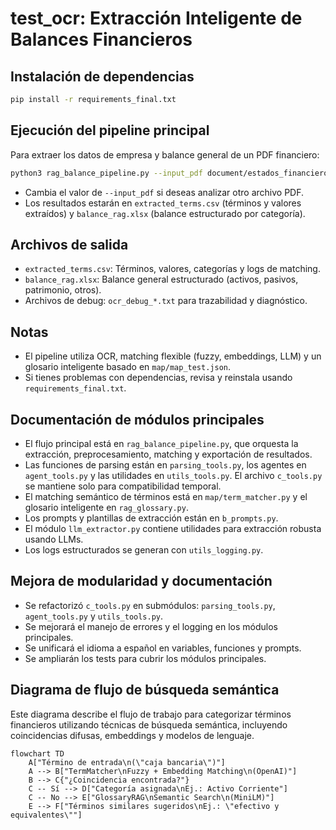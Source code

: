 # test_ocr: Extracción Inteligente de Balances Financieros

## Instalación de dependencias

```bash
pip install -r requirements_final.txt
```

## Ejecución del pipeline principal

Para extraer los datos de empresa y balance general de un PDF financiero:

```bash
python3 rag_balance_pipeline.py --input_pdf document/estados_financieros__pdf_93834000_202403.pdf --output_csv extracted_terms.csv --output_xlsx balance_rag.xlsx --debug
```

- Cambia el valor de `--input_pdf` si deseas analizar otro archivo PDF.
- Los resultados estarán en `extracted_terms.csv` (términos y valores extraídos) y `balance_rag.xlsx` (balance estructurado por categoría).

## Archivos de salida
- `extracted_terms.csv`: Términos, valores, categorías y logs de matching.
- `balance_rag.xlsx`: Balance general estructurado (activos, pasivos, patrimonio, otros).
- Archivos de debug: `ocr_debug_*.txt` para trazabilidad y diagnóstico.

## Notas
- El pipeline utiliza OCR, matching flexible (fuzzy, embeddings, LLM) y un glosario inteligente basado en `map/map_test.json`.
- Si tienes problemas con dependencias, revisa y reinstala usando `requirements_final.txt`.
## Documentación de módulos principales

- El flujo principal está en `rag_balance_pipeline.py`, que orquesta la extracción, preprocesamiento, matching y exportación de resultados.
- Las funciones de parsing están en `parsing_tools.py`, los agentes en `agent_tools.py` y las utilidades en `utils_tools.py`. El archivo `c_tools.py` se mantiene solo para compatibilidad temporal.
- El matching semántico de términos está en `map/term_matcher.py` y el glosario inteligente en `rag_glossary.py`.
- Los prompts y plantillas de extracción están en `b_prompts.py`.
- El módulo `llm_extractor.py` contiene utilidades para extracción robusta usando LLMs.
- Los logs estructurados se generan con `utils_logging.py`.

## Mejora de modularidad y documentación

- Se refactorizó `c_tools.py` en submódulos: `parsing_tools.py`, `agent_tools.py` y `utils_tools.py`.
- Se mejorará el manejo de errores y el logging en los módulos principales.
- Se unificará el idioma a español en variables, funciones y prompts.
- Se ampliarán los tests para cubrir los módulos principales.

## Diagrama de flujo de búsqueda semántica

Este diagrama describe el flujo de trabajo para categorizar términos financieros utilizando técnicas de búsqueda semántica, incluyendo coincidencias difusas, embeddings y modelos de lenguaje.

```mermaid
flowchart TD
    A["Término de entrada\n(\"caja bancaria\")"]
    A --> B["TermMatcher\nFuzzy + Embedding Matching\n(OpenAI)"]
    B --> C{"¿Coincidencia encontrada?"}
    C -- Sí --> D["Categoría asignada\nEj.: Activo Corriente"]
    C -- No --> E["GlossaryRAG\nSemantic Search\n(MiniLM)"]
    E --> F["Términos similares sugeridos\nEj.: \"efectivo y equivalentes\""]
